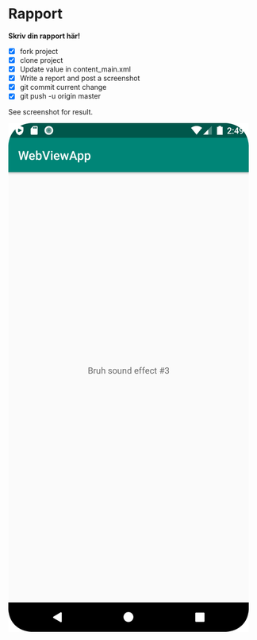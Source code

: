 
# Rapport

**Skriv din rapport här!**

- [x] fork project
- [x] clone project
- [x] Update value in content_main.xml
- [x] Write a report and post a screenshot
- [x] git commit current change
- [x] git push -u origin master

See screenshot for result.

![](b21leowa.png)

